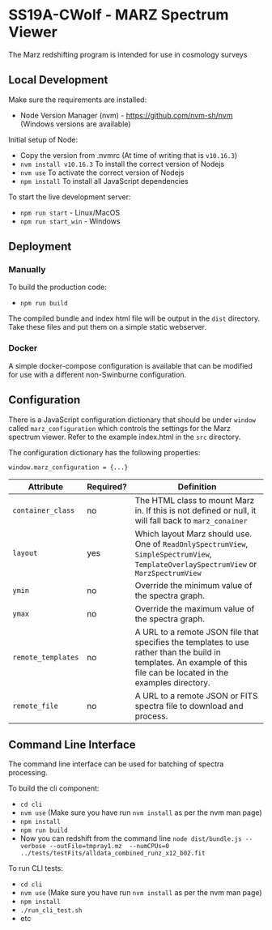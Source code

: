 # SS19A-CWolf - MARZ Spectrum Viewer
The Marz redshifting program is intended for use in cosmology surveys



## Local Development

Make sure the requirements are installed:

* Node Version Manager (nvm) - https://github.com/nvm-sh/nvm (Windows versions are available)



Initial setup of Node:

* Copy the version from .nvmrc (At time of writing that is `v10.16.3`)
* `nvm install v10.16.3` To install the correct version of Nodejs
* `nvm use` To activate the correct version of Nodejs
* `npm install` To install all JavaScript dependencies 



To start the live development server:

* `npm run start` - Linux/MacOS
* `npm run start_win` - Windows



## Deployment 

### Manually

To build the production code:

* `npm run build`

The compiled bundle and index html file will be output in the `dist` directory. Take these files and put them on a simple static webserver.



### Docker

A simple docker-compose configuration is available that can be modified for use with a different non-Swinburne configuration.



## Configuration
There is a JavaScript configuration dictionary that should be under `window` called `marz_configuration` which controls the settings for the Marz spectrum viewer. Refer to the example index.html in the `src` directory.

The configuration dictionary has the following properties:
```
window.marz_configuration = {...}
```

|Attribute     |Required? |Definition      |
| ---- | ---- | ---- |
|`container_class`      | no | The HTML class to mount Marz in. If this is not defined or null, it will fall back to `marz_conainer` |
|`layout`      | yes | Which layout Marz should use. One of `ReadOnlySpectrumView`, `SimpleSpectrumView`, `TemplateOverlaySpectrumView` or `MarzSpectrumView` |
|`ymin`      | no | Override the minimum value of the spectra graph. |
|`ymax` | no | Override the maximum value of the spectra graph. |
|`remote_templates`| no | A URL to a remote JSON file that specifies the templates to use rather than the build in templates. An example of this file can be located in the examples directory. |
| `remote_file` | no | A URL to a remote JSON or FITS spectra file to download and process. |



## Command Line Interface

The command line interface can be used for batching of spectra processing.

To build the cli component:

* `cd cli`
* `nvm use` (Make sure you have run `nvm install` as per the nvm man page)
* `npm install`
* `npm run build`
* Now you can redshift from the command line `node dist/bundle.js --verbose --outFile=tmpray1.mz  --numCPUs=0  ../tests/testFits/alldata_combined_runz_x12_b02.fit`



To run CLI tests:

* `cd cli`
* `nvm use` (Make sure you have run `nvm install` as per the nvm man page)
* `npm install`
* `./run_cli_test.sh`
* etc

